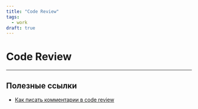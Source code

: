 ```yaml
---
title: "Code Review"
tags:
  - work
draft: true
---
```


# Code Review



---
## Полезные ссылки
- [Как писать комментарии в code review](https://conventionalcomments.org/)

